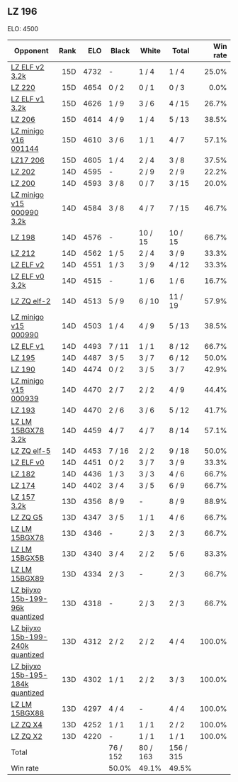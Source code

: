 ## LZ 196 ##

ELO: 4500

Opponent | Rank | ELO | Black | White | Total | Win rate
---------|-----:|----:|-------|-------|-------|-------:
[LZ ELF v2 3.2k](LZ%20ELF%20v2%203.2k.md) | 15D | 4732 | - | 1 / 4 | 1 / 4 | 25.0%
[LZ 220](LZ%20220.md) | 15D | 4654 | 0 / 2 | 0 / 1 | 0 / 3 | 0.0%
[LZ ELF v1 3.2k](LZ%20ELF%20v1%203.2k.md) | 15D | 4626 | 1 / 9 | 3 / 6 | 4 / 15 | 26.7%
[LZ 206](LZ%20206.md) | 15D | 4614 | 4 / 9 | 1 / 4 | 5 / 13 | 38.5%
[LZ minigo v16 001144](LZ%20minigo%20v16%20001144.md) | 15D | 4610 | 3 / 6 | 1 / 1 | 4 / 7 | 57.1%
[LZ17 206](LZ17%20206.md) | 15D | 4605 | 1 / 4 | 2 / 4 | 3 / 8 | 37.5%
[LZ 202](LZ%20202.md) | 14D | 4595 | - | 2 / 9 | 2 / 9 | 22.2%
[LZ 200](LZ%20200.md) | 14D | 4593 | 3 / 8 | 0 / 7 | 3 / 15 | 20.0%
[LZ minigo v15 000990 3.2k](LZ%20minigo%20v15%20000990%203.2k.md) | 14D | 4584 | 3 / 8 | 4 / 7 | 7 / 15 | 46.7%
[LZ 198](LZ%20198.md) | 14D | 4576 | - | 10 / 15 | 10 / 15 | 66.7%
[LZ 212](LZ%20212.md) | 14D | 4562 | 1 / 5 | 2 / 4 | 3 / 9 | 33.3%
[LZ ELF v2](LZ%20ELF%20v2.md) | 14D | 4551 | 1 / 3 | 3 / 9 | 4 / 12 | 33.3%
[LZ ELF v0 3.2k](LZ%20ELF%20v0%203.2k.md) | 14D | 4515 | - | 1 / 6 | 1 / 6 | 16.7%
[LZ ZQ elf-2](LZ%20ZQ%20elf-2.md) | 14D | 4513 | 5 / 9 | 6 / 10 | 11 / 19 | 57.9%
[LZ minigo v15 000990](LZ%20minigo%20v15%20000990.md) | 14D | 4503 | 1 / 4 | 4 / 9 | 5 / 13 | 38.5%
[LZ ELF v1](LZ%20ELF%20v1.md) | 14D | 4493 | 7 / 11 | 1 / 1 | 8 / 12 | 66.7%
[LZ 195](LZ%20195.md) | 14D | 4487 | 3 / 5 | 3 / 7 | 6 / 12 | 50.0%
[LZ 190](LZ%20190.md) | 14D | 4474 | 0 / 2 | 3 / 5 | 3 / 7 | 42.9%
[LZ minigo v15 000939](LZ%20minigo%20v15%20000939.md) | 14D | 4470 | 2 / 7 | 2 / 2 | 4 / 9 | 44.4%
[LZ 193](LZ%20193.md) | 14D | 4470 | 2 / 6 | 3 / 6 | 5 / 12 | 41.7%
[LZ LM 15BGX78 3.2k](LZ%20LM%2015BGX78%203.2k.md) | 14D | 4459 | 4 / 7 | 4 / 7 | 8 / 14 | 57.1%
[LZ ZQ elf-5](LZ%20ZQ%20elf-5.md) | 14D | 4453 | 7 / 16 | 2 / 2 | 9 / 18 | 50.0%
[LZ ELF v0](LZ%20ELF%20v0.md) | 14D | 4451 | 0 / 2 | 3 / 7 | 3 / 9 | 33.3%
[LZ 182](LZ%20182.md) | 14D | 4436 | 1 / 3 | 3 / 3 | 4 / 6 | 66.7%
[LZ 174](LZ%20174.md) | 14D | 4402 | 3 / 4 | 3 / 5 | 6 / 9 | 66.7%
[LZ 157 3.2k](LZ%20157%203.2k.md) | 13D | 4356 | 8 / 9 | - | 8 / 9 | 88.9%
[LZ ZQ G5](LZ%20ZQ%20G5.md) | 13D | 4347 | 3 / 5 | 1 / 1 | 4 / 6 | 66.7%
[LZ LM 15BGX78](LZ%20LM%2015BGX78.md) | 13D | 4346 | - | 2 / 3 | 2 / 3 | 66.7%
[LZ LM 15BGX5B](LZ%20LM%2015BGX5B.md) | 13D | 4340 | 3 / 4 | 2 / 2 | 5 / 6 | 83.3%
[LZ LM 15BGX89](LZ%20LM%2015BGX89.md) | 13D | 4334 | 2 / 3 | - | 2 / 3 | 66.7%
[LZ bjiyxo 15b-199-96k quantized](LZ%20bjiyxo%2015b-199-96k%20quantized.md) | 13D | 4318 | - | 2 / 3 | 2 / 3 | 66.7%
[LZ bjiyxo 15b-199-240k quantized](LZ%20bjiyxo%2015b-199-240k%20quantized.md) | 13D | 4312 | 2 / 2 | 2 / 2 | 4 / 4 | 100.0%
[LZ bjiyxo 15b-195-184k quantized](LZ%20bjiyxo%2015b-195-184k%20quantized.md) | 13D | 4302 | 1 / 1 | 2 / 2 | 3 / 3 | 100.0%
[LZ LM 15BGX88](LZ%20LM%2015BGX88.md) | 13D | 4297 | 4 / 4 | - | 4 / 4 | 100.0%
[LZ ZQ X4](LZ%20ZQ%20X4.md) | 13D | 4252 | 1 / 1 | 1 / 1 | 2 / 2 | 100.0%
[LZ ZQ X2](LZ%20ZQ%20X2.md) | 13D | 4220 | - | 1 / 1 | 1 / 1 | 100.0%
Total | | | 76 / 152 | 80 / 163 | 156 / 315 | 
Win rate| | | 50.0% | 49.1% | 49.5% | 
